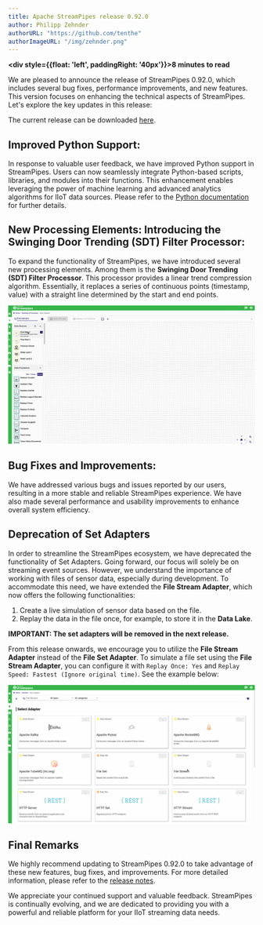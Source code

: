 ```yaml
---
title: Apache StreamPipes release 0.92.0
author: Philipp Zehnder
authorURL: "https://github.com/tenthe"
authorImageURL: "/img/zehnder.png"
---
```

**<div style={{float: 'left', paddingRight: '40px'}}>8 minutes to read</div>**

We are pleased to announce the release of StreamPipes 0.92.0, which includes several bug fixes, performance improvements, and new features. 
This version focuses on enhancing the technical aspects of StreamPipes. 
Let's explore the key updates in this release:

<!--truncate-->

The current release can be downloaded <a href="https://streampipes.apache.org/download.html">here</a>.

## Improved Python Support:
In response to valuable user feedback, we have improved Python support in StreamPipes.
Users can now seamlessly integrate Python-based scripts, libraries, and modules into their functions. 
This enhancement enables leveraging the power of machine learning and advanced analytics algorithms for IIoT data sources. 
Please refer to the [Python documentation](https://streampipes.apache.org/docs/docs/python/latest/) for further details.


## New Processing Elements: Introducing the Swinging Door Trending (SDT) Filter Processor:
To expand the functionality of StreamPipes, we have introduced several new processing elements.
Among them is the **Swinging Door Trending (SDT) Filter Processor**.
This processor provides a linear trend compression algorithm. 
Essentially, it replaces a series of continuous points (timestamp, value) with a straight line determined by the start and end points.

<img src="/img/blog/2023-06-16/swinging_door_trending.gif" alt="demonstration how to use the swinging door trending processor"/>

## Bug Fixes and Improvements:
We have addressed various bugs and issues reported by our users, resulting in a more stable and reliable StreamPipes experience.
We have also made several performance and usability improvements to enhance overall system efficiency.

## Deprecation of Set Adapters

In order to streamline the StreamPipes ecosystem, we have deprecated the functionality of Set Adapters. 
Going forward, our focus will solely be on streaming event sources. 
However, we understand the importance of working with files of sensor data, especially during development. 
To accommodate this need, we have extended the **File Stream Adapter**, which now offers the following functionalities:
1. Create a live simulation of sensor data based on the file.
2. Replay the data in the file once, for example, to store it in the **Data Lake**.

**IMPORTANT: The set adapters will be removed in the next release.**

From this release onwards, we encourage you to utilize the **File Stream Adapter** instead of the **File Set Adapter**.
To simulate a file set using the **File Stream Adapter**, you can configure it with `Replay Once: Yes` and `Replay Speed: Fastest (Ignore original time)`.
See the example below:

<img src="/img/blog/2023-06-16/file_stream_set.gif" alt="demonstration how to use file sets with the file stream adapter"/>

## Final Remarks
We highly recommend updating to StreamPipes 0.92.0 to take advantage of these new features, bug fixes, and improvements. 
For more detailed information, please refer to the [release notes](https://github.com/apache/incubator-streampipes/blob/release/0.92.0/RELEASE_NOTES.md#0920).

We appreciate your continued support and valuable feedback. 
StreamPipes is continually evolving, and we are dedicated to providing you with a powerful and reliable platform for your IIoT streaming data needs.
